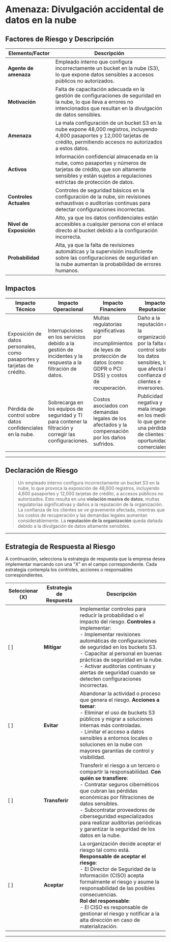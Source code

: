 # Amenaza: Divulgación accidental de datos en la nube

## Factores de Riesgo y Descripción

| **Elemento/Factor**        | **Descripción**                                                                                                                                               |
|----------------------------|---------------------------------------------------------------------------------------------------------------------------------------------------------------|
| **Agente de amenaza**       | Empleado interno que configura incorrectamente un bucket en la nube (S3), lo que expone datos sensibles a accesos públicos no autorizados.                      |
| **Motivación**              | Falta de capacitación adecuada en la gestión de configuraciones de seguridad en la nube, lo que lleva a errores no intencionados que resultan en la divulgación de datos sensibles. |
| **Amenaza**                 | La mala configuración de un bucket S3 en la nube expone 48,000 registros, incluyendo 4,600 pasaportes y 12,000 tarjetas de crédito, permitiendo accesos no autorizados a estos datos. |
| **Activos**                 | Información confidencial almacenada en la nube, como pasaportes y números de tarjetas de crédito, que son altamente sensibles y están sujetos a regulaciones estrictas de protección de datos. |
| **Controles Actuales**      | Controles de seguridad básicos en la configuración de la nube, sin revisiones exhaustivas o auditorías continuas para detectar configuraciones incorrectas.       |
| **Nivel de Exposición**     | Alto, ya que los datos confidenciales están accesibles a cualquier persona con el enlace directo al bucket debido a la configuración incorrecta.                 |
| **Probabilidad**            | Alta, ya que la falta de revisiones automáticas y la supervisión insuficiente sobre las configuraciones de seguridad en la nube aumentan la probabilidad de errores humanos. |

## Impactos

| **Impacto Técnico**         | **Impacto Operacional**                   | **Impacto Financiero**                              | **Impacto Reputacional**                          |
|----------------------------|------------------------------------------|----------------------------------------------------|--------------------------------------------------|
| Exposición de datos personales, como pasaportes y tarjetas de crédito. | Interrupciones en los servicios debido a la gestión de incidentes y la respuesta a la filtración de datos. | Multas regulatorias significativas por incumplimientos de leyes de protección de datos (como GDPR o PCI DSS) y costos de recuperación. | Daño a la reputación de la organización por la falta de control sobre los datos sensibles, lo que afecta la confianza de clientes e inversores. |
| Pérdida de control sobre datos confidenciales en la nube. | Sobrecarga en los equipos de seguridad y TI para contener la filtración y corregir las configuraciones. | Costos asociados con demandas legales de los afectados y la compensación por los daños sufridos. | Publicidad negativa y mala imagen en los medios, lo que genera una pérdida de clientes y oportunidades comerciales. |

---

## Declaración de Riesgo

> Un empleado interno configura incorrectamente un bucket S3 en la nube, lo que provoca la exposición de 48,000 registros, incluyendo 4,600 pasaportes y 12,000 tarjetas de crédito, a accesos públicos no autorizados. Esto resulta en una **violación masiva de datos**, multas regulatorias significativas y daños a la reputación de la organización. La confianza de los clientes se ve gravemente afectada, mientras que los costos de recuperación y las demandas legales aumentan considerablemente. La **reputación de la organización** queda dañada debido a la divulgación de datos altamente sensibles.

---

## Estrategia de Respuesta al Riesgo

A continuación, selecciona la estrategia de respuesta que la empresa desea implementar marcando con una "X" en el campo correspondiente. Cada estrategia contempla los controles, acciones o responsables correspondientes.

| **Seleccionar (X)** | **Estrategia de Respuesta** | **Descripción**                                                                                                                                               |
|---------------------|----------------------------|---------------------------------------------------------------------------------------------------------------------------------------------------------------|
| [ ]                 | **Mitigar**                 | Implementar controles para reducir la probabilidad o el impacto del riesgo. **Controles** a implementar: <br>- Implementar revisiones automáticas de configuraciones de seguridad en los buckets S3.<br>- Capacitar al personal en buenas prácticas de seguridad en la nube.<br>- Activar auditorías continuas y alertas de seguridad cuando se detecten configuraciones incorrectas.                                                                                                           |
| [ ]                 | **Evitar**                  | Abandonar la actividad o proceso que genera el riesgo. **Acciones a tomar**: <br>- Eliminar el uso de buckets S3 públicos y migrar a soluciones internas más controladas.<br>- Limitar el acceso a datos sensibles a entornos locales o soluciones en la nube con mayores garantías de control y visibilidad.                                                                                                                                           |
| [ ]                 | **Transferir**              | Transferir el riesgo a un tercero o compartir la responsabilidad. **Con quién se transfiere**: <br>- Contratar seguros cibernéticos que cubran las pérdidas económicas por filtraciones de datos sensibles.<br>- Subcontratar proveedores de ciberseguridad especializados para realizar auditorías periódicas y garantizar la seguridad de los datos en la nube.                                                                         |
| [ ]                 | **Aceptar**                 | La organización decide aceptar el riesgo tal como está. **Responsable de aceptar el riesgo**: <br>- El Director de Seguridad de la Información (CISO) acepta formalmente el riesgo y asume la responsabilidad de las posibles consecuencias.<br> **Rol del responsable**: <br>- El CISO es responsable de gestionar el riesgo y notificar a la alta dirección en caso de materialización.                                                |

---
